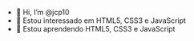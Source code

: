 - 👋 Hi, I’m @jcp10
- 👀 Estou interessado em HTML5, CSS3 e JavaScript
- 🌱 Estou aprendendo HTML5, CSS3 e JavaScript
